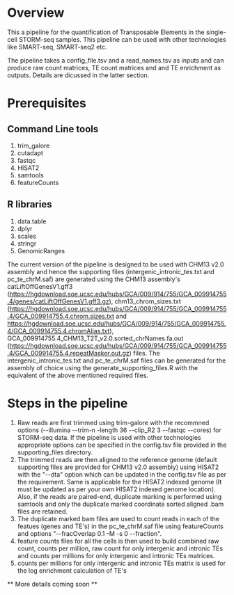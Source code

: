 # Overview

This a pipeline for the quantification of Transposable Elements in the single-cell STORM-seq samples. This pipeline can be used with other technologies like SMART-seq, SMART-seq2 etc. 

The pipeline takes a config_file.tsv and a read_names.tsv as inputs and can produce raw count matrices, TE count matrices and and TE enrichment as outputs. Details are dicussed in the latter section. 

# Prerequisites

## Command Line tools

1) trim_galore
2) cutadapt
3) fastqc
4) HISAT2
5) samtools
6) featureCounts

## R libraries

1) data.table
2) dplyr
3) scales
4) stringr
5) GenomicRanges

The current version of the pipeline is designed to be used with CHM13 v2.0 assembly and hence the supporting files (intergenic_intronic_tes.txt and pc_te_chrM.saf) are generated using the CHM13 assembly's catLiftOffGenesV1.gff3 (https://hgdownload.soe.ucsc.edu/hubs/GCA/009/914/755/GCA_009914755.4/genes/catLiftOffGenesV1.gff3.gz), chm13_chrom_sizes.txt (https://hgdownload.soe.ucsc.edu/hubs/GCA/009/914/755/GCA_009914755.4/GCA_009914755.4.chrom.sizes.txt and https://hgdownload.soe.ucsc.edu/hubs/GCA/009/914/755/GCA_009914755.4/GCA_009914755.4.chromAlias.txt), GCA_009914755.4_CHM13_T2T_v2.0.sorted_chrNames.fa.out (https://hgdownload.soe.ucsc.edu/hubs/GCA/009/914/755/GCA_009914755.4/GCA_009914755.4.repeatMasker.out.gz) files. The intergenic_intronic_tes.txt and pc_te_chrM.saf files can be generated for the assembly of choice using the generate_supporting_files.R with the equivalent of the above mentioned required files. 

# Steps in the pipeline

1) Raw reads are first trimmed using trim-galore with the recommned options (--illumina --trim-n -length 36 --clip_R2 3 --fastqc --cores) for STORM-seq data. If the pipeline is used with other technologies appropriate options can be specified in the config.tsv file provided in the supporting_files directory.
2) The trimmed reads are then aligned to the reference genome (default supporting files are provided for CHM13 v2.0 assembly) using HISAT2 with the "--dta" option which can be updated in the config.tsv file as per the requirement. Same is applicable for the HISAT2 indexed genome (It must be updated as per your own HISAT2 indexed genome location). Also, if the reads are paired-end, duplicate marking is performed using samtools and only the duplicate marked coordinate sorted aligned .bam files are retained.
3) The duplicate marked bam files are used to count reads in each of the featues (genes and TE's) in the pc_te_chrM.saf file using featureCounts and options "--fracOverlap 0.1 -M -s 0 --fraction". 
4) feature counts files for all the cells is then used to build combined raw count, counts per million, raw count for only intergenic and intronic TEs and counts per millions for only intergenic and intronic TEs matrices. 
5) counts per millions for only intergenic and intronic TEs matrix is used for the log enrichment calculation of TE's


** More details coming soon **

